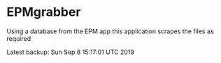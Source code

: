 # EPMgrabber
Using a database from the EPM app this application scrapes the files as required


Latest backup: Sun Sep 8 15:17:01 UTC 2019
